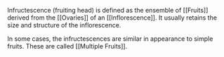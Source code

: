 Infructescence (fruiting head) is defined as the ensemble of [[Fruits]] derived from the [[Ovaries]] of an [[Inflorescence]]. It usually retains the size and structure of the inflorescence.

In some cases, the infructescences are similar in appearance to simple fruits. These are called [[Multiple Fruits]].